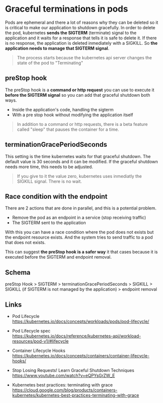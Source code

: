 # Graceful terminations in pods

Pods are ephemeral and there a lot of reasons why they can be deleted so it is critical to make our application to shutdown gracefully.
In order to delete the pod, kubernetes **sends the SIGTERM** (terminate) signal to the application and it waits for a response that tells it is safe to delete it. If there is no response, the application is deleted inmediately with a SIGKILL.
So **the application needs to manage that SIGTERM signal**.

> The process starts because the kubernetes api server changes the state of the pod to "Terminating"

## preStop hook

The preStop hook is a **command or http request** you can use to execute it **before the SIGTERM signal** so you can add that graceful shutdown both ways.

- Inside the application's code, handling the sigterm
- With a pre stop hook without modifying the application itself

> In addition to a command or http requests, there is a beta feature called "sleep" that pauses the container for a time.

## terminationGracePeriodSeconds

This setting is the time kubernetes waits for that graceful shutdown. The default value is 30 seconds and it can be modified. If the graceful shutdown needs more time, this needs to be adjusted.

> If you give to it the value zero, kubernetes uses inmediatly the SIGKILL signal. There is no wait.

## Race condition with the endpoint

There are 2 actions that are done in parallel, and this is a potential problem.

- Remove the pod as an endpoint in a service (stop receiving traffic)
- The SIGTERM sent to the application

With this you can have a race condition where the pod does not exists but the endpoint resource exists. And the system tries to send traffic to a pod that does not exists.

This can suggest **the preStop hook is a safer way** it that cases because it is executed before the SIGTERM and endpoint removal.

## Schema

preStop Hook > SIGTERM > terminationGracePeriodSeconds > SIGKILL
                       > SIGKILL (if SIGTERM is not managed by the application)
             > endpoint removal

## Links

- Pod Lifecycle  
<https://kubernetes.io/docs/concepts/workloads/pods/pod-lifecycle/>

- Pod Lifecycle spec  
<https://kubernetes.io/docs/reference/kubernetes-api/workload-resources/pod-v1/#lifecycle>

- Container Lifecycle Hooks  
<https://kubernetes.io/docs/concepts/containers/container-lifecycle-hooks/>

- Stop Losing Requests! Learn Graceful Shutdown Techniques  
<https://www.youtube.com/watch?v=eQPYsGrZW_E>

- Kubernetes best practices: terminating with grace  
<https://cloud.google.com/blog/products/containers-kubernetes/kubernetes-best-practices-terminating-with-grace>
